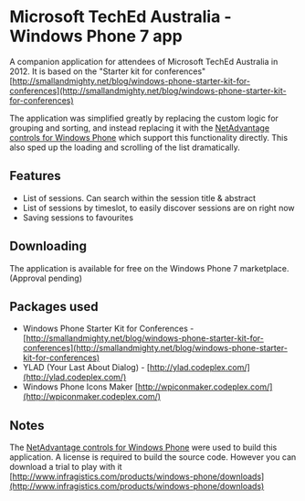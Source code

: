 Microsoft TechEd Australia - Windows Phone 7 app
=============

A companion application for attendees of Microsoft TechEd Australia in 2012.  It is based on the "Starter kit for conferences"  [http://smallandmighty.net/blog/windows-phone-starter-kit-for-conferences](http://smallandmighty.net/blog/windows-phone-starter-kit-for-conferences)

The application was simplified greatly by replacing the custom logic for grouping and sorting, and instead replacing it with the [NetAdvantage controls for Windows Phone](http://www.infragistics.com/products/windows-phone) which support this functionality directly. This also sped up the loading and scrolling of the list dramatically.

Features
-------

* List of sessions. Can search within the session title & abstract
* List of sessions by timeslot, to easily discover sessions are on right now
* Saving sessions to favourites

Downloading
--------

The application is available for free on the Windows Phone 7 marketplace. (Approval pending)

Packages used
--------

* Windows Phone Starter Kit for Conferences - [http://smallandmighty.net/blog/windows-phone-starter-kit-for-conferences](http://smallandmighty.net/blog/windows-phone-starter-kit-for-conferences)
* YLAD (Your Last About Dialog) - [http://ylad.codeplex.com/](http://ylad.codeplex.com/)
* Windows Phone Icons Maker [http://wpiconmaker.codeplex.com/](http://wpiconmaker.codeplex.com/)

Notes
--------
The [NetAdvantage controls for Windows Phone](http://www.infragistics.com/products/windows-phone) were used to build this application. A license is required to build the source code. However you can download a trial to play with it [http://www.infragistics.com/products/windows-phone/downloads](http://www.infragistics.com/products/windows-phone/downloads)